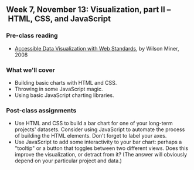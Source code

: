 ## Week 7, November 13: Visualization, part II – HTML, CSS, and JavaScript

### Pre-class reading

- [Accessible Data Visualization with Web Standards](http://alistapart.com/article/accessibledatavisualization), by Wilson Miner, 2008

### What we'll cover

- Building basic charts with HTML and CSS.
- Throwing in some JavaScript magic.
- Using basic JavaScript charting libraries.

### Post-class assignments

- Use HTML and CSS to build a bar chart for one of your long-term projects' datasets. Consider using JavaScript to automate the process of building the HTML elements. Don't forget to label your axes.
- Use JavaScript to add some interactivity to your bar chart: perhaps a "tooltip" or a button that toggles between two different views. Does this improve the visualization, or detract from it? (The answer will obviously depend on your particular project and data.)
